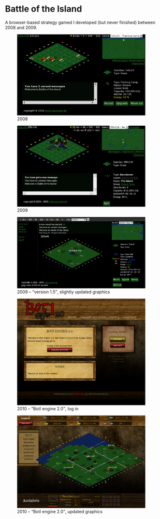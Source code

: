 # Battle of the Island
A browser-based strategy gamed I developed (but never finished) between 2008 and 2009.

<figure>
<img src="../../images/boti/boti0.png" alt="2008">
<figcaption>2008</figcaption>
</figure>

<figure>
<img src="../../images/boti/boti1.png" alt="2009">
<figcaption>2009</figcaption>
</figure>

<figure>
<img src="../../images/boti/boti6.png" alt="2009">
<figcaption>2009 &ndash; <q>version 1.5</q>, slightly updated graphics</figcaption>
</figure>

<figure>
<img src="../../images/boti/boti7.png" alt="2009">
<figcaption>2010 &ndash; <q>BotI engine 2.0</q>, log in</figcaption>
</figure>

<figure>
<img src="../../images/boti/boti8.png" alt="2009">
<figcaption>2010 &ndash; <q>BotI engine 2.0</q>, updated graphics</figcaption>
</figure>